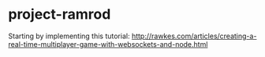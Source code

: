# project-ramrod

Starting by implementing this tutorial: http://rawkes.com/articles/creating-a-real-time-multiplayer-game-with-websockets-and-node.html
